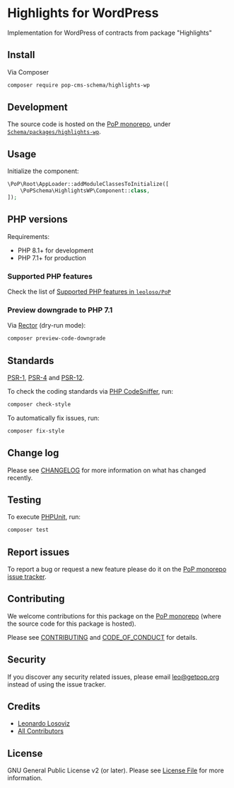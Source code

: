 # Highlights for WordPress

<!--
[![Build Status][ico-travis]][link-travis]
[![Quality Score][ico-code-quality]][link-code-quality]
[![Software License][ico-license]](LICENSE.md)
[![Latest Version on Packagist][ico-version]][link-packagist]
[![Coverage Status][ico-scrutinizer]][link-scrutinizer]
[![Total Downloads][ico-downloads]][link-downloads]
-->

Implementation for WordPress of contracts from package "Highlights"

## Install

Via Composer

``` bash
composer require pop-cms-schema/highlights-wp
```

## Development

The source code is hosted on the [PoP monorepo](https://github.com/leoloso/PoP), under [`Schema/packages/highlights-wp`](https://github.com/leoloso/PoP/tree/master/layers/Schema/packages/highlights-wp).

## Usage

Initialize the component:

``` php
\PoP\Root\AppLoader::addModuleClassesToInitialize([
    \PoPSchema\HighlightsWP\Component::class,
]);
```

## PHP versions

Requirements:

- PHP 8.1+ for development
- PHP 7.1+ for production

### Supported PHP features

Check the list of [Supported PHP features in `leoloso/PoP`](https://github.com/leoloso/PoP/blob/master/docs/supported-php-features.md)

### Preview downgrade to PHP 7.1

Via [Rector](https://github.com/rectorphp/rector) (dry-run mode):

```bash
composer preview-code-downgrade
```

## Standards

[PSR-1](https://www.php-fig.org/psr/psr-1), [PSR-4](https://www.php-fig.org/psr/psr-4) and [PSR-12](https://www.php-fig.org/psr/psr-12).

To check the coding standards via [PHP CodeSniffer](https://github.com/squizlabs/PHP_CodeSniffer), run:

``` bash
composer check-style
```

To automatically fix issues, run:

``` bash
composer fix-style
```

## Change log

Please see [CHANGELOG](CHANGELOG.md) for more information on what has changed recently.

## Testing

To execute [PHPUnit](https://phpunit.de/), run:

``` bash
composer test
```

## Report issues

To report a bug or request a new feature please do it on the [PoP monorepo issue tracker](https://github.com/leoloso/PoP/issues).

## Contributing

We welcome contributions for this package on the [PoP monorepo](https://github.com/leoloso/PoP) (where the source code for this package is hosted).

Please see [CONTRIBUTING](CONTRIBUTING.md) and [CODE_OF_CONDUCT](CODE_OF_CONDUCT.md) for details.

## Security

If you discover any security related issues, please email leo@getpop.org instead of using the issue tracker.

## Credits

- [Leonardo Losoviz][link-author]
- [All Contributors][link-contributors]

## License

GNU General Public License v2 (or later). Please see [License File](LICENSE.md) for more information.

[ico-version]: https://img.shields.io/packagist/v/pop-cms-schema/highlights-wp.svg?style=flat-square
[ico-license]: https://img.shields.io/badge/license-GPLv2-brightgreen.svg?style=flat-square
[ico-travis]: https://img.shields.io/travis/pop-cms-schema/highlights-wp/master.svg?style=flat-square
[ico-scrutinizer]: https://img.shields.io/scrutinizer/coverage/g/pop-cms-schema/highlights-wp.svg?style=flat-square
[ico-code-quality]: https://img.shields.io/scrutinizer/g/pop-cms-schema/highlights-wp.svg?style=flat-square
[ico-downloads]: https://img.shields.io/packagist/dt/pop-cms-schema/highlights-wp.svg?style=flat-square

[link-packagist]: https://packagist.org/packages/pop-cms-schema/highlights-wp
[link-travis]: https://travis-ci.org/pop-cms-schema/highlights-wp
[link-scrutinizer]: https://scrutinizer-ci.com/g/pop-cms-schema/highlights-wp/code-structure
[link-code-quality]: https://scrutinizer-ci.com/g/pop-cms-schema/highlights-wp
[link-downloads]: https://packagist.org/packages/pop-cms-schema/highlights-wp
[link-author]: https://github.com/leoloso
[link-contributors]: ../../../../../../contributors
